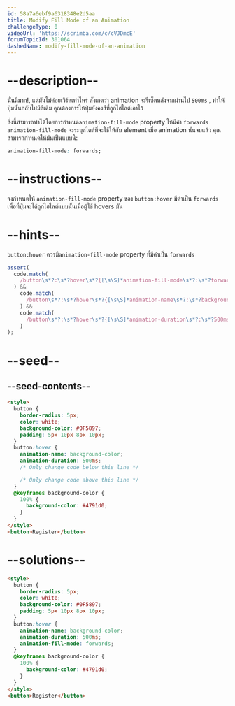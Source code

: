 ```yaml
---
id: 58a7a6ebf9a6318348e2d5aa
title: Modify Fill Mode of an Animation
challengeType: 0
videoUrl: 'https://scrimba.com/c/cVJDmcE'
forumTopicId: 301064
dashedName: modify-fill-mode-of-an-animation
---
```


# --description--

นั่นดีมาก!, แต่มันไม่ค่อยเวิร์คเท่าไหร่
สังเกตว่า animation จะรีเซ็ตหลังจากผ่านไป `500ms` , ทำให้ปุ่มนั้นกลับไปมีสีเดิม
คุณต้องการให้ปุ่มยังคงสีที่ถูกไฮไลต์เอาไว้

สิ่งนี้สามารถทำได้โดยการกำหนด`animation-fill-mode` property ให้มีค่า `forwards`
`animation-fill-mode` จะระบุสไตล์ที่จะใช้ให้กับ element เมื่อ animation นั้นจบแล้ว
คุณสามารถกำหนดให้มันเป็นแบบนี้:

```css
animation-fill-mode: forwards;
```

# --instructions--

จงกำหนดให้ `animation-fill-mode` property ของ `button:hover` มีค่าเป็น `forwards` เพื่อที่ปุ่มจะได้ถูกไฮไลต์แบบนั้นเมื่อผู้ใช้ hovers มัน

# --hints--

`button:hover` ควรมี`animation-fill-mode` property ที่มีค่าเป็น `forwards`

```js
assert(
  code.match(
    /button\s*?:\s*?hover\s*?{[\s\S]*animation-fill-mode\s*?:\s*?forwards\s*?;[\s\S]*}/gi
  ) &&
    code.match(
      /button\s*?:\s*?hover\s*?{[\s\S]*animation-name\s*?:\s*?background-color\s*?;[\s\S]*}/gi
    ) &&
    code.match(
      /button\s*?:\s*?hover\s*?{[\s\S]*animation-duration\s*?:\s*?500ms\s*?;[\s\S]*}/gi
    )
);
```

# --seed--

## --seed-contents--

```html
<style>
  button {
    border-radius: 5px;
    color: white;
    background-color: #0F5897;
    padding: 5px 10px 8px 10px;
  }
  button:hover {
    animation-name: background-color;
    animation-duration: 500ms;
    /* Only change code below this line */

    /* Only change code above this line */
  }
  @keyframes background-color {
    100% {
      background-color: #4791d0;
    }
  }
</style>
<button>Register</button>
```

# --solutions--

```html
<style>
  button {
    border-radius: 5px;
    color: white;
    background-color: #0F5897;
    padding: 5px 10px 8px 10px;
  }
  button:hover {
    animation-name: background-color;
    animation-duration: 500ms;
    animation-fill-mode: forwards;
  }
  @keyframes background-color {
    100% {
      background-color: #4791d0;
    }
  }
</style>
<button>Register</button>
```
